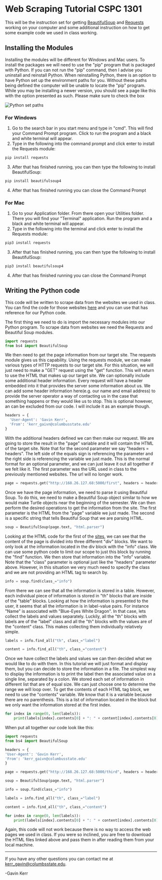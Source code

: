 # Web Scraping Tutorial CSPC 1301
This will be the instruction set for getting [BeautifulSoup](https://www.crummy.com/software/BeautifulSoup/) and [Requests](http://docs.python-requests.org/en/master/) working on your computer and some additional instruction on how to get some example code we used in class working.

## Installing the Modules
Installing the modules will be different for Windows and Mac users. To install the packages we will need to use the "pip" program that is packaged with Python. If you can not run the "pip" command, then I advise you uninstall and reinstall Python. When reinstalling Python, there is an option to have Python set up the environment paths for you. Without these paths being defined the computer will be unable to locate the "pip" program. While you may be installing a newer version, you should see a page like this with the option presented as such. Please make sure to check the box

![Python set paths](https://loadbalancerblog.com/sites/default/files/images/image003.jpg)

### For Windows

1. Go to the search bar in you start menu and type in "cmd". This will find your Command Prompt program. Click to run the program and a black and white terminal will appear.
2. Type in the following into the command prompt and click enter to install the Requests module:
```bash
pip install requests
```
3. After that has finished running, you can then type the following to install BeautifulSoup:
```bash
pip install beautifulsoup4
```
4. After that has finished running you can close the Command Prompt

### For Mac
1. Go to your Application folder. From there open your Utilities folder. There you will find your "Terminal" application. Run the program and a black and white terminal will appear.
2. Type in the following into the terminal and click enter to install the Requests module:
```bash
pip3 install requests
```
3. After that has finished running, you can then type the following to install BeautifulSoup:
```bash
pip3 install beautifulsoup4
```
4. After that has finished running you can close the Command Prompt

## Writing the Python code

This code will be written to scrape data from the websites we used in class. You can find the code for those websites [here](https://github.com/kerrgavin/cpscwebscraping/tree/master/app/templates) and you can use that has reference for our Python code.

The first thing we need to do is import the necessary modules into our Python program. To scrape data from websites we need the Requests and Beautiful Soup modules.
```Python
import requests
from bs4 import BeautifulSoup
```

We then need to get the page information from our target site. The requests module gives us this capability. Using the requests module, we can make various types of HTTP requests to our target site. For this situation, we will just need to make a "GET" request using the "get" function. This will return to use the HTML that makes up our target site. We can optionally include some additional header information. Every request will have a header embedded into it that provides the server some information about us. We can add some header information here(e.g. our name and email address) to provide the server operator a way of contacting us in the case that something happens or they would like us to stop. This is optional however, an can be excluded from our code. I will include it as an example though.
```python
headers = {
  'User-Agent': 'Gavin Kerr',
  'From': 'kerr_gaivn@columbusstate.edu'
}
```
With the additional headers defined we can then make our request. We are going to store the result in the "page" variable and it will contain the HTML of the target site. Note that for the second parameter we say "headers = headers". The left side of the equals sign is referencing the parameter and the right side is referencing the variable we just made. This is the normal format for an optional parameter, and we can just leave it out all together if we felt like it. The first parameter was the URL used in class to the previously mentioned websites. The url will no longer work.
```python
page = requests.get("http://168.26.127.68:5000/first", headers = headers)
```
Once we have the page information, we need to parse it using Beautiful Soup. To do this, we need to make a Beautiful Soup object similar to how we would make Turtle objects near the beginning of the semester. We can then perform the desired operations to get the information from the site. The first parameter is the HTML from the "page" variable we just made. The second is a specific string that tells Beautiful Soup that we are parsing HTML.
```python
soup = BeautifulSoup(page.text, "html.parser")
```
Looking at the HTML code for the first of the [sites](https://github.com/kerrgavin/cpscwebscraping/blob/master/app/templates/BlueEyesWhiteDragon.html), we can see that the content of the page is divided into three different "div" blocks. We want to only look at the information located in the div block with the "info" class. We can use some python code to limit our scope to just this block by running the "find" function. We then store that information into the "info" variable. Note that the "class" parameter is optional just like the "headers" parameter above. However, in this situation we very much need to specify the class and we are not providing an HTML tag to search by.
```python
info = soup.find(class_="info")
```
From there we can see that all the information is stored in a table. However, each individual piece of information is stored in "th" blocks that are inside of the "table" blocks. Looking at how the information is presented to the user, it seems that all the information is in label-value pairs. For instance "Name" is associated with "Blue-Eyes White Dragon". In that case, lets collect the labels and values separately. Luckily, all the "th" blocks with labels are of the "label" class and all the "th" blocks with the values are of the "content" class. This makes collecting them individually relatively simple.
```python
labels = info.find_all("th", class_="label")

content = info.find_all("th", class_="content")
```
Once we have collect the labels and values we can then decided what we would like to do with them. In this tutorial we will just format and display them, but you can decide to store the information in a file. The simplest way to display the information is to print the label then the associated value on a single line, separated by a colon. We stored each set of information in different list that are of equal size. We can just choose one to determine the range we will loop over. To get the contents of each HTML tag block, we need to use the "contents" variable. We know that it is a variable because there are no parenthesis. This is a list of information located in the block but we only want the information stored at the first index.
```python
for index in range(0, len(labels)):
    print(labels[index].contents[0] + ": " + content[index].contents[0])
```
When put all together our code look like this:
```python
import requests
from bs4 import BeautifulSoup

headers = {
'User-Agent': 'Gavin Kerr',
'From': 'kerr_gaivn@columbusstate.edu'
}

page = requests.get("http://168.26.127.68:5000/third", headers = headers)

soup = BeautifulSoup(page.text, "html.parser")

info = soup.find(class_="info")

labels = info.find_all("th", class_="label")

content = info.find_all("th", class_="content")

for index in range(0, len(labels)):
    print(labels[index].contents[0] + ": " + content[index].contents[0])

```
Again, this code will not work because there is no way to access the web pages we used in class. If you were so inclined, you are free to download the HTML files linked above and pass them in after reading them from your local machine.

***

If you have any other questions you can contact me at kerr_gavin@columbsstate.edu.

-Gavin Kerr
